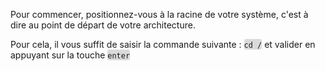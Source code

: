 <html><head></head><body>
<p>Pour commencer, positionnez-vous &agrave; la racine de votre syst&egrave;me, c'est &agrave; dire au point de d&eacute;part de votre architecture.</p>
<p>Pour cela, il vous suffit de saisir la commande suivante : <span style="background-color: #dadada; border-radius: 3px;"><code>cd /</code></span> et valider en appuyant sur la touche <span style="background-color: #dadada; border-radius: 3px;"><code>enter</code></span></p>
</body>
</html>
